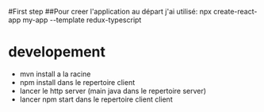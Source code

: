 
#First step
##Pour creer l'application au départ
 j'ai utilisé: npx create-react-app my-app --template redux-typescript
 
# developement 
 - mvn install a la racine
 - npm install dans le repertoire client
 - lancer le http server (main java dans le repertoire server)
 - lancer npm start dans le repertoire client client
 